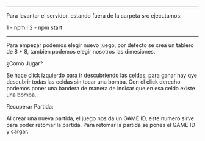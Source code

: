 ------------------------
Para levantar el servidor, estando fuera de la carpeta src ejecutamos:

1 - npm i
2 - npm start


------------------------

Para empezar podemos elegir nuevo juego, por defecto se crea un tablero de 8 * 8, tambien podemos elegir nosotros las dimesiones.

¿Como Jugar?

Se hace click izquierdo para ir descubriendo las celdas, para ganar hay qye descubrir todas las celdas sin tocar una bomba.
Con el click derecho podemos poner una bandera de manera de indicar que en esa celda existe una bomba.

Recuperar Partida:

Al crear una nueva partida, el juego nos da un GAME ID, este numero sirve para poder retomar la partida. Para retomar la partida se pones el GAME ID y cargar.

